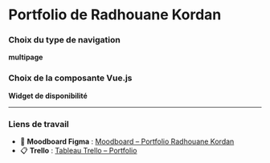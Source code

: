 # Portfolio de Radhouane Kordan

### Choix du type de navigation

**multipage**

### Choix de la composante Vue.js

**Widget de disponibilité**

---

### Liens de travail

- 🎨 **Moodboard Figma** : [Moodboard – Portfolio Radhouane Kordan](https://www.figma.com/design/xplmVOPtxwnZdko0HBa98k/Moodboard-Porfolio-Radhouane-Kordan?node-id=8-30&t=jfw1VwuZiSRIDXXN-0)
- 📋 **Trello** : [Tableau Trello – Portfolio](https://trello.com/b/Xy8ziCBK/portfolio-de-radhouane-kordan)
